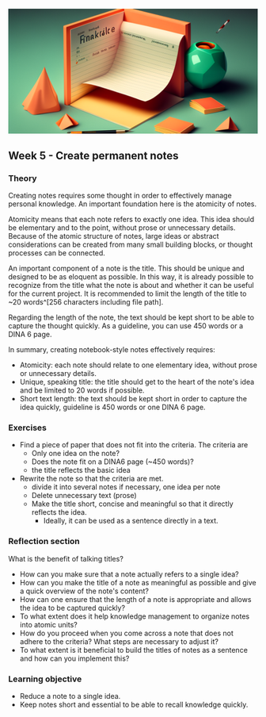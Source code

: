![Länge der Notiz](images/woche5.png)

## Week 5 - Create permanent notes

### Theory
Creating notes requires some thought in order to effectively manage personal knowledge. An important foundation here is the atomicity of notes.

Atomicity means that each note refers to exactly one idea. This idea should be elementary and to the point, without prose or unnecessary details. Because of the atomic structure of notes, large ideas or abstract considerations can be created from many small building blocks, or thought processes can be connected.

An important component of a note is the title. This should be unique and designed to be as eloquent as possible. In this way, it is already possible to recognize from the title what the note is about and whether it can be useful for the current project. It is recommended to limit the length of the title to ~20 words^[256 characters including file path].

Regarding the length of the note, the text should be kept short to be able to capture the thought quickly. As a guideline, you can use 450 words or a DINA 6 page.

In summary, creating notebook-style notes effectively requires:

- Atomicity: each note should relate to one elementary idea, without prose or unnecessary details.
- Unique, speaking title: the title should get to the heart of the note's idea and be limited to 20 words if possible.
- Short text length: the text should be kept short in order to capture the idea quickly, guideline is 450 words or one DINA 6 page.


### Exercises
- Find a piece of paper that does not fit into the criteria. The criteria are
	- Only one idea on the note?
	- Does the note fit on a DINA6 page (~450 words)?
	- the title reflects the basic idea
- Rewrite the note so that the criteria are met.
	- divide it into several notes if necessary, one idea per note
	- Delete unnecessary text (prose)
	- Make the title short, concise and meaningful so that it directly reflects the idea.
		- Ideally, it can be used as a sentence directly in a text.

### Reflection section
What is the benefit of talking titles?
- How can you make sure that a note actually refers to a single idea?
- How can you make the title of a note as meaningful as possible and give a quick overview of the note's content?
- How can one ensure that the length of a note is appropriate and allows the idea to be captured quickly?
- To what extent does it help knowledge management to organize notes into atomic units?
- How do you proceed when you come across a note that does not adhere to the criteria? What steps are necessary to adjust it?
- To what extent is it beneficial to build the titles of notes as a sentence and how can you implement this?

### Learning objective
- Reduce a note to a single idea.
- Keep notes short and essential to be able to recall knowledge quickly.

